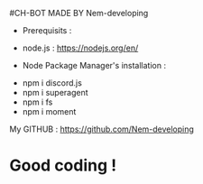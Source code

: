 #CH-BOT MADE BY Nem-developing

* Prerequisits : 
- node.js : https://nodejs.org/en/


* Node Package Manager's installation : 
- npm i discord.js
- npm i superagent
- npm i fs
- npm i moment

My GITHUB : https://github.com/Nem-developing


#	Good coding !		

